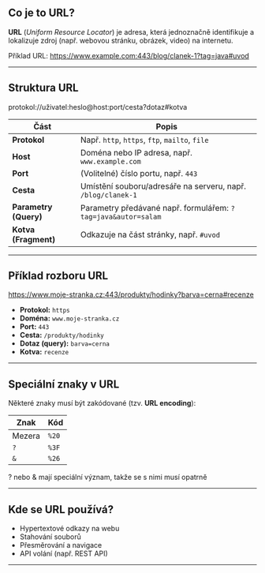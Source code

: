 ## Co je to URL?

**URL** (*Uniform Resource Locator*) je adresa, která jednoznačně identifikuje a lokalizuje zdroj (např. webovou stránku, obrázek, video) na internetu.

Příklad URL:
https://www.example.com:443/blog/clanek-1?tag=java#uvod

---

## Struktura URL

protokol://uživatel:heslo@host:port/cesta?dotaz#kotva


| Část        | Popis                                                                 |
|-------------|-----------------------------------------------------------------------|
| **Protokol**| Např. `http`, `https`, `ftp`, `mailto`, `file`             |
| **Host**    | Doména nebo IP adresa, např. `www.example.com`                       |
| **Port**    | (Volitelné) číslo portu, např. `443`                                 |
| **Cesta**   | Umístění souboru/adresáře na serveru, např. `/blog/clanek-1`         |
| **Parametry (Query)** | Parametry předávané např. formulářem: `?tag=java&autor=salam` |
| **Kotva (Fragment)** | Odkazuje na část stránky, např. `#uvod`                     |

---

## Příklad rozboru URL

https://www.moje-stranka.cz:443/produkty/hodinky?barva=cerna#recenze


- **Protokol:** `https`
- **Doména:** `www.moje-stranka.cz`
- **Port:** `443`
- **Cesta:** `/produkty/hodinky`
- **Dotaz (query):** `barva=cerna`
- **Kotva:** `recenze`

---

## Speciální znaky v URL

Některé znaky musí být zakódované (tzv. **URL encoding**):

| Znak | Kód  |
|------|------|
| Mezera | `%20` |
| `?`   | `%3F` |
| `&`   | `%26` |

? nebo & mají speciální význam, takže se s nimi musí opatrně



---

## Kde se URL používá?

- Hypertextové odkazy na webu
- Stahování souborů
- Přesměrování a navigace
- API volání (např. REST API)

---


